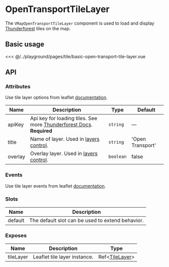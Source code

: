 # OpenTransportTileLayer

The `VMapOpenTransportTileLayer` component is used to load and display [Thunderforest](https://www.thunderforest.com) tiles on the map.

## Basic usage

<ClientOnly>
  <Demo url="/tile/basic-open-transport-tile-layer" >
  
<<< @/../playground/pages/tile/basic-open-transport-tile-layer.vue
  
  </Demo>
</ClientOnly>

## API

### Attributes

Use tile layer options from leaflet [documentation](https://leafletjs.com/reference.html#tilelayer).

| Name    | Description                                                                                                        | Type      | Default          |
| ------- | ------------------------------------------------------------------------------------------------------------------ | --------- | ---------------- |
| apiKey  | Api key for loading tiles. See more [Thunderforest Docs](https://www.thunderforest.com/docs/apikeys). **Required** | `string`  | —                |
| title   | Name of layer. Used in [layers control](/components/control/layers-control.html).                                  | `string`  | 'Open Transport' |
| overlay | Overlay layer. Used in [layers control](/components/control/layers-control.html).                                  | `boolean` | false            |

### Events

Use tile layer events from leaflet [documentation](https://leafletjs.com/reference.html#tilelayer-event).

### Slots

| Name    | Description                                      |
| ------- | ------------------------------------------------ |
| default | The default slot can be used to extend behavior. |

### Exposes

| Name      | Description                  | Type                                               |
| --------- | ---------------------------- | -------------------------------------------------- |
| tileLayer | Leaflet tile layer instance. | Ref<[TileLayer](/components/types.html#tilelayer)> |
